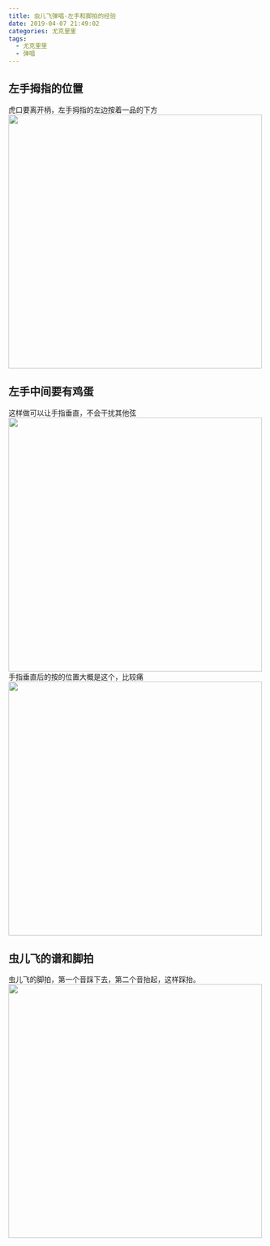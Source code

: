 ```yaml
---
title: 虫儿飞弹唱-左手和脚拍的经验
date: 2019-04-07 21:49:02
categories: 尤克里里
tags:
  - 尤克里里
  - 弹唱 
---
```

## 左手拇指的位置
虎口要离开柄，左手拇指的左边按着一品的下方
<img src="/images/zuo_shou_mu_zhi.jpg" width="500">

## 左手中间要有鸡蛋
这样做可以让手指垂直，不会干扰其他弦
<img src="/images/shou_zhong_ji_dan.jpg" width="500">
手指垂直后的按的位置大概是这个，比较痛
<img src="/images/shou_zhi_chui_zhi.jpg" width="500">

## 虫儿飞的谱和脚拍
虫儿飞的脚拍，第一个音踩下去，第二个音抬起，这样踩抬。
<img src="/images/chong_er_fei1.jpg" width="500">